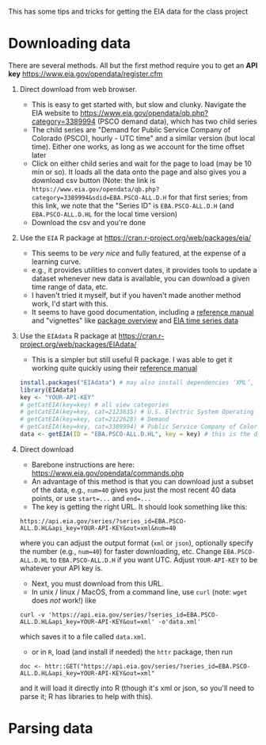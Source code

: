 This has some tips and tricks for getting the EIA data for the class project

# Downloading data
There are several methods.  All but the first method require you to get an **API key** https://www.eia.gov/opendata/register.cfm
1. Direct download from web browser.
    - This is easy to get started with, but slow and clunky. Navigate the EIA website to https://www.eia.gov/opendata/qb.php?category=3389994 (PSCO demand data), which has two child series
    - The child series are "Demand for Public Service Company of Colorado (PSCO), hourly - UTC time" and a similar version (but local time). Either one works, as long as we account for the time offset later
    - Click on either child series and wait for the page to load (may be 10 min or so). It loads all the data onto the page and also gives you a download csv button
    (Note: the link is `https://www.eia.gov/opendata/qb.php?category=3389994&sdid=EBA.PSCO-ALL.D.H` for that first series; from this link, we note that the "Series ID" is `EBA.PSCO-ALL.D.H` (and `EBA.PSCO-ALL.D.HL` for the local time version)
    - Download the csv and you're done
2. Use the `EIA` R package at https://cran.r-project.org/web/packages/eia/
    - This seems to be *very nice* and fully featured, at the expense of a learning curve.  
    - e.g., it provides utilities to convert dates, it provides tools to update a dataset whenever new data is available, you can download a given time range of data, etc.
    - I haven't tried it myself, but if you haven't made another method work, I'd start with this. 
    - It seems to have good documentation, including a [reference manual](https://cran.r-project.org/web/packages/eia/eia.pdf) and "vignettes" like [package overview](https://cran.r-project.org/web/packages/eia/vignettes/eia.html) and [EIA time series data](https://cran.r-project.org/web/packages/eia/vignettes/series.html)
3. Use the `EIAdata` R package at https://cran.r-project.org/web/packages/EIAdata/
    - This is a simpler but still useful R package. I was able to get it working quite quickly using their [reference manual](https://cran.r-project.org/web/packages/EIAdata/EIAdata.pdf)
    ```R
    install.packages("EIAdata") # may also install dependencies ‘XML’, ‘xts’, ‘zoo’
    library(EIAdata)
    key <- "YOUR-API-KEY"
    # getCatEIA(key=key) # all view categories
    # getCatEIA(key=key, cat=2123635) # U.S. Electric System Operating Data
    # getCatEIA(key=key, cat=2122628) # Demand
    # getCatEIA(key=key, cat=3389994) # Public Service Company of Colorado (PSCO)
    data <- getEIA(ID = "EBA.PSCO-ALL.D.HL", key = key) # this is the data we want
    ```
4. Direct download
    - Barebone instructions are here: https://www.eia.gov/opendata/commands.php
    - An advantage of this method is that you can download just a subset of the data, e.g., `num=40` gives you just the most recent 40 data points, or use `start=...` and `end=...`
    - The key is getting the right URL.  It should look something like this:

    ```
    https://api.eia.gov/series/?series_id=EBA.PSCO-ALL.D.HL&api_key=YOUR-API-KEY&out=xml&num=40
    ```
    where you can adjust the output format (`xml` or `json`), optionally specify the number (e.g., `num=40`) for faster downloading, etc. Change `EBA.PSCO-ALL.D.HL` to `EBA.PSCO-ALL.D.H` if you want UTC. 
    Adjust `YOUR-API-KEY` to be whatever your API key is.

    - Next, you must download from this URL.  
    - In unix / linux / MacOS, from a command line, use `curl` (note: `wget` does *not* work!) like
     
    ```
    curl -v 'https://api.eia.gov/series/?series_id=EBA.PSCO-ALL.D.HL&api_key=YOUR-API-KEY&out=xml' -o'data.xml'
    ```
    which saves it to a file called `data.xml`.

    - or in `R`, load (and install if needed) the `httr` package, then run
    ```
    doc <- httr::GET("https://api.eia.gov/series/?series_id=EBA.PSCO-ALL.D.HL&api_key=YOUR-API-KEY&out=xml"
    ```
    and it will load it directly into R (though it's xml or json, so you'll need to parse it; R has libraries to help with this).

# Parsing data
